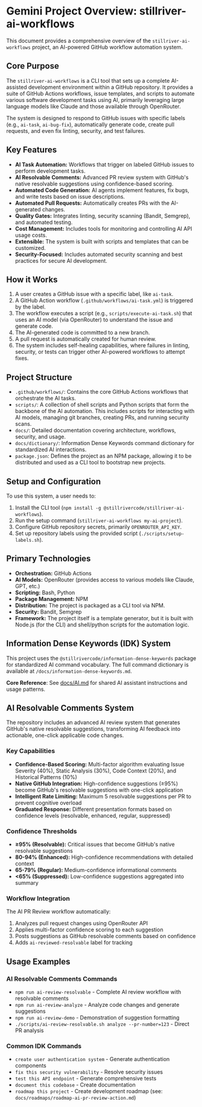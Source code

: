 # Gemini Project Overview: stillriver-ai-workflows

This document provides a comprehensive overview of the `stillriver-ai-workflows` project, an AI-powered GitHub workflow automation system.

## Core Purpose

The `stillriver-ai-workflows` is a CLI tool that sets up a complete AI-assisted development environment within a GitHub repository. It provides a suite of GitHub Actions workflows, issue templates, and scripts to automate various software development tasks using AI, primarily leveraging large language models like Claude and those available through OpenRouter.

The system is designed to respond to GitHub issues with specific labels (e.g., `ai-task`, `ai-bug-fix`), automatically generate code, create pull requests, and even fix linting, security, and test failures.

## Key Features

*   **AI Task Automation:** Workflows that trigger on labeled GitHub issues to perform development tasks.
*   **AI Resolvable Comments:** Advanced PR review system with GitHub's native resolvable suggestions using confidence-based scoring.
*   **Automated Code Generation:** AI agents implement features, fix bugs, and write tests based on issue descriptions.
*   **Automated Pull Requests:** Automatically creates PRs with the AI-generated changes.
*   **Quality Gates:** Integrates linting, security scanning (Bandit, Semgrep), and automated testing.
*   **Cost Management:** Includes tools for monitoring and controlling AI API usage costs.
*   **Extensible:** The system is built with scripts and templates that can be customized.
*   **Security-Focused:** Includes automated security scanning and best practices for secure AI development.

## How it Works

1.  A user creates a GitHub issue with a specific label, like `ai-task`.
2.  A GitHub Action workflow (`.github/workflows/ai-task.yml`) is triggered by the label.
3.  The workflow executes a script (e.g., `scripts/execute-ai-task.sh`) that uses an AI model (via OpenRouter) to understand the issue and generate code.
4.  The AI-generated code is committed to a new branch.
5.  A pull request is automatically created for human review.
6.  The system includes self-healing capabilities, where failures in linting, security, or tests can trigger other AI-powered workflows to attempt fixes.

## Project Structure

*   `.github/workflows/`: Contains the core GitHub Actions workflows that orchestrate the AI tasks.
*   `scripts/`: A collection of shell scripts and Python scripts that form the backbone of the AI automation. This includes scripts for interacting with AI models, managing git branches, creating PRs, and running security scans.
*   `docs/`: Detailed documentation covering architecture, workflows, security, and usage.
*   `docs/dictionary/`: Information Dense Keywords command dictionary for standardized AI interactions.
*   `package.json`: Defines the project as an NPM package, allowing it to be distributed and used as a CLI tool to bootstrap new projects.

## Setup and Configuration

To use this system, a user needs to:

1.  Install the CLI tool (`npm install -g @stillrivercode/stillriver-ai-workflows`).
2.  Run the setup command (`stillriver-ai-workflows my-ai-project`).
3.  Configure GitHub repository secrets, primarily `OPENROUTER_API_KEY`.
4.  Set up repository labels using the provided script (`./scripts/setup-labels.sh`).

## Primary Technologies

*   **Orchestration:** GitHub Actions
*   **AI Models:** OpenRouter (provides access to various models like Claude, GPT, etc.)
*   **Scripting:** Bash, Python
*   **Package Management:** NPM
*   **Distribution:** The project is packaged as a CLI tool via NPM.
*   **Security:** Bandit, Semgrep
*   **Framework:** The project itself is a template generator, but it is built with Node.js (for the CLI) and shell/python scripts for the automation logic.

## Information Dense Keywords (IDK) System

This project uses the `@stillrivercode/information-dense-keywords` package for standardized AI command vocabulary. The full command dictionary is available at `/docs/information-dense-keywords.md`.

**Core Reference**: See [docs/AI.md](docs/AI.md) for shared AI assistant instructions and usage patterns.

## AI Resolvable Comments System

The repository includes an advanced AI review system that generates GitHub's native resolvable suggestions, transforming AI feedback into actionable, one-click applicable code changes.

### Key Capabilities

*   **Confidence-Based Scoring:** Multi-factor algorithm evaluating Issue Severity (40%), Static Analysis (30%), Code Context (20%), and Historical Patterns (10%)
*   **Native GitHub Integration:** High-confidence suggestions (≥95%) become GitHub's resolvable suggestions with one-click application
*   **Intelligent Rate Limiting:** Maximum 5 resolvable suggestions per PR to prevent cognitive overload
*   **Graduated Response:** Different presentation formats based on confidence levels (resolvable, enhanced, regular, suppressed)

### Confidence Thresholds

*   **≥95% (Resolvable):** Critical issues that become GitHub's native resolvable suggestions
*   **80-94% (Enhanced):** High-confidence recommendations with detailed context
*   **65-79% (Regular):** Medium-confidence informational comments
*   **<65% (Suppressed):** Low-confidence suggestions aggregated into summary

### Workflow Integration

The AI PR Review workflow automatically:
1. Analyzes pull request changes using OpenRouter API
2. Applies multi-factor confidence scoring to each suggestion
3. Posts suggestions as GitHub resolvable comments based on confidence
4. Adds `ai-reviewed-resolvable` label for tracking

## Usage Examples

### AI Resolvable Comments Commands
- `npm run ai-review-resolvable` - Complete AI review workflow with resolvable comments
- `npm run ai-review-analyze` - Analyze code changes and generate suggestions
- `npm run ai-review-demo` - Demonstration of suggestion formatting
- `./scripts/ai-review-resolvable.sh analyze --pr-number=123` - Direct PR analysis

### Common IDK Commands
- `create user authentication system` - Generate authentication components
- `fix this security vulnerability` - Resolve security issues
- `test this API endpoint` - Generate comprehensive tests
- `document this codebase` - Create documentation
- `roadmap this project` - Create development roadmap (see: `docs/roadmaps/roadmap-ai-pr-review-action.md`)
